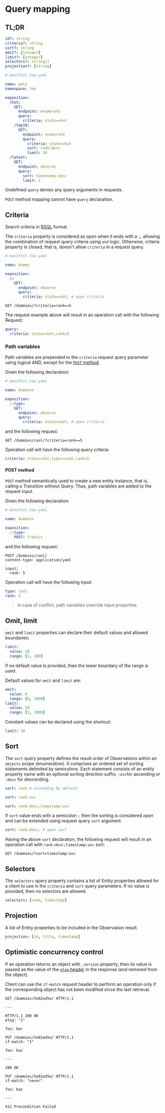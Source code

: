 # Query mapping

## TL;DR

```yaml
id?: string
criteria?: string
sort?: string
omit?: [integer]
limit?: [integer]
selectors?: string[]
projection?: [string]
```

```yaml
# manifest.toa.yaml

name: pots
namespace: tea

exposition:
  /hot:
    GET:
      endpoint: enumerate
      query:
        criteria: state==hot
    /top10:
      GET:
        endpoint: enumerate
        query:
          criteria: state==hot
          sort: rank:desc
          limit: 10
  /latest:
    GET:
      endpoint: observe
      query:
        sort: timestamp:desc
        limit: 1
```

Undefined `query` denies any query arguments in requests.

`POST` method mapping cannot have `query` declaration.

## Criteria

Search criteria in [RSQL](https://github.com/jirutka/rsql-parser) format.

The `criteria` property is considered as *open* when it ends with a `;`, allowing the combination of
request query criteria using `and` logic.
Otherwise, criteria property is *closed*, that is, doesn't allow `criteria` in a request query.

```yaml
# manifest.toa.yaml

name: dummy

exposition:
  /:
    GET:
      endpoint: observe
      query:
        criteria: state==hot; # open criteria
```

```http
GET /dummies/?criteria=rank==5
```

The request example above will result in an operation call with the following Request:

```yaml
query:
  criteria: state==hot;rank=5
```

### Path variables

Path variables are prepended to the `criteria` request query parameter using logical AND,
except for the [`POST` method](#post-method).

Given the following declaration:

```yaml
# manifest.toa.yaml

name: dummies

exposition:
  /:type:
    GET:
      endpoint: observe
      query:
        criteria: state==hot; # open criteria
```

and the following request:

```http request
GET /dummies/cool/?criteria=rank==5
```

Operation call will have the following query criteria:

```yaml
criteria: state==hot;type==cool;rank=5
```

#### POST method

`POST` method semantically used to create a new entity instance, that is, calling a Transition
without Query.
Thus, path variables are added to the request input.

Given the following declaration:

```yaml
# manifest.toa.yaml

name: dummies

exposition:
  /:type:
    POST: transit
```

and the following request:

```http request
POST /dummies/cool/
content-type: application/yaml

input:
  rank: 5
```

Operation call will have the following input:

```yaml
type: cool
rank: 5
```

> In case of conflict, path variables override input properties.

## Omit, limit

`omit` and `limit` properties can declare their default values and allowed boundaries:

```yaml
limit:
  value: 10
  range: [1, 100]
```

If no default value is provided, then the lower boundary of the range is used.

Default values for `omit` and `limit` are:

```yaml
omit:
  value: 0
  range: [0, 1000]
limit:
  value: 10
  range: [1, 1000]
```

Constant values can be declared using the shortcut:

```yaml
limit: 10
```

## Sort

The `sort` query property defines the result order of Observations within an `objects` scope
(enumeration).
It comprises an ordered set of sorting statements delimited by semicolons.
Each statement consists of an entity property name with an optional sorting direction suffix:
`:asc`for ascending or `:desc` for descending.

```yaml
sort: rank # ascending by default
```

```yaml
sort: rank:asc
```

```yaml
sort: rank:desc;timestamp:asc
```

If `sort` value ends with a semicolon `;` then the sorting is considered *open*
and can be extended using request query `sort` argument.

```yaml
sort: rank:desc; # open sort
```

Having the above `sort` declaration, the following request will result in an operation call
with `rank:desc;timestamp:asc` sort:

```http
GET /dummies/?sort=timestamp:asc
```

## Selectors

The `selectors` query property contains a list of Entity properties allowed for a client to use in
the `criteria` and `sort` query parameters.
If no value is provided, then no selectors are allowed.

```yaml
selectors: [rank, timestamp]
```

## Projection

A list of Entity properties to be included in the Observation result.

```yaml
projection: [id, title, timestamp]
```

## Optimistic concurrency control

If an operation returns an object with `_version` property,
then its value is passed as the value of
the [`etag` header](https://datatracker.ietf.org/doc/html/rfc7232#section-2.3) in the response
(and removed from the object).

Client can use the `if-match` request header to perform an operation only if the corresponding
object has not been modified since the last retrieval.

```http
GET /dummies/5e82ed5e/ HTTP/1.1

---

HTTP/1.1 200 OK
etag: "1"

foo: bar
```

```http request
PUT /dummies/5e82ed5e/ HTTP/1.1
if-match: "1"

foo: baz

---

200 OK
```

```http request
PUT /dummies/5e82ed5e/ HTTP/1.1
if-match: "never"

foo: baz

---

412 Precondition Failed
```
